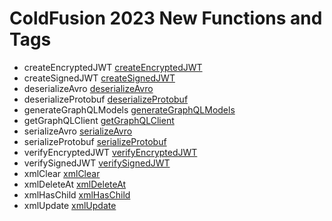 # ColdFusion 2023 New Functions and Tags

- createEncryptedJWT [createEncryptedJWT](../functions/createEncryptedJWT.md)
- createSignedJWT [createSignedJWT](../functions/createSignedJWT.md)
- deserializeAvro [deserializeAvro](../functions/deserializeAvro.md)
- deserializeProtobuf [deserializeProtobuf](../functions/deserializeProtobuf.md)
- generateGraphQLModels [generateGraphQLModels](../functions/generateGraphQLModels.md)
- getGraphQLClient [getGraphQLClient](../functions/getGraphQLClient.md)
- serializeAvro [serializeAvro](../functions/serializeAvro.md)
- serializeProtobuf [serializeProtobuf](../functions/serializeProtobuf.md)
- verifyEncryptedJWT [verifyEncryptedJWT](../functions/verifyEncryptedJWT.md)
- verifySignedJWT [verifySignedJWT](../functions/verifySignedJWT.md)
- xmlClear [xmlClear](../functions/xmlClear.md)
- xmlDeleteAt [xmlDeleteAt](../functions/xmlDeleteAt.md)
- xmlHasChild [xmlHasChild](../functions/xmlHasChild.md)
- xmlUpdate [xmlUpdate](../functions/xmlUpdate.md)
